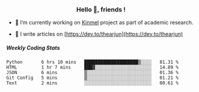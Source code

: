 <h3 align="center">Hello 👋, friends !</h3>

- 🔭 I’m currently working on [Kinmel](https://github.com/thearjun/kinmel) project as part of academic research.

- 📝 I write articles on [https://dev.to/thearjun](https://dev.to/thearjun)


##### Weekly Coding Stats
<!--START_SECTION:waka-->
```text
Python       6 hrs 10 mins   ████████████████████▒░░░░   81.31 % 
HTML         1 hr 7 mins     ███▓░░░░░░░░░░░░░░░░░░░░░   14.89 % 
JSON         6 mins          ▒░░░░░░░░░░░░░░░░░░░░░░░░   01.36 % 
Git Config   5 mins          ▒░░░░░░░░░░░░░░░░░░░░░░░░   01.21 % 
Text         2 mins          ░░░░░░░░░░░░░░░░░░░░░░░░░   00.61 % 
```
<!--END_SECTION:waka-->
